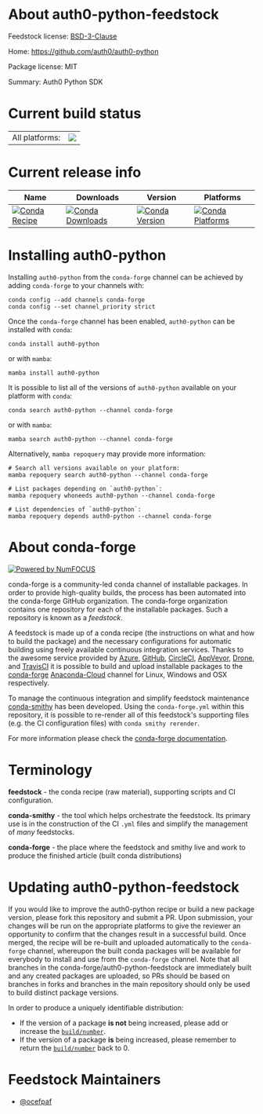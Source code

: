 About auth0-python-feedstock
============================

Feedstock license: [BSD-3-Clause](https://github.com/conda-forge/auth0-python-feedstock/blob/main/LICENSE.txt)

Home: https://github.com/auth0/auth0-python

Package license: MIT

Summary: Auth0 Python SDK

Current build status
====================


<table><tr><td>All platforms:</td>
    <td>
      <a href="https://dev.azure.com/conda-forge/feedstock-builds/_build/latest?definitionId=11105&branchName=main">
        <img src="https://dev.azure.com/conda-forge/feedstock-builds/_apis/build/status/auth0-python-feedstock?branchName=main">
      </a>
    </td>
  </tr>
</table>

Current release info
====================

| Name | Downloads | Version | Platforms |
| --- | --- | --- | --- |
| [![Conda Recipe](https://img.shields.io/badge/recipe-auth0--python-green.svg)](https://anaconda.org/conda-forge/auth0-python) | [![Conda Downloads](https://img.shields.io/conda/dn/conda-forge/auth0-python.svg)](https://anaconda.org/conda-forge/auth0-python) | [![Conda Version](https://img.shields.io/conda/vn/conda-forge/auth0-python.svg)](https://anaconda.org/conda-forge/auth0-python) | [![Conda Platforms](https://img.shields.io/conda/pn/conda-forge/auth0-python.svg)](https://anaconda.org/conda-forge/auth0-python) |

Installing auth0-python
=======================

Installing `auth0-python` from the `conda-forge` channel can be achieved by adding `conda-forge` to your channels with:

```
conda config --add channels conda-forge
conda config --set channel_priority strict
```

Once the `conda-forge` channel has been enabled, `auth0-python` can be installed with `conda`:

```
conda install auth0-python
```

or with `mamba`:

```
mamba install auth0-python
```

It is possible to list all of the versions of `auth0-python` available on your platform with `conda`:

```
conda search auth0-python --channel conda-forge
```

or with `mamba`:

```
mamba search auth0-python --channel conda-forge
```

Alternatively, `mamba repoquery` may provide more information:

```
# Search all versions available on your platform:
mamba repoquery search auth0-python --channel conda-forge

# List packages depending on `auth0-python`:
mamba repoquery whoneeds auth0-python --channel conda-forge

# List dependencies of `auth0-python`:
mamba repoquery depends auth0-python --channel conda-forge
```


About conda-forge
=================

[![Powered by
NumFOCUS](https://img.shields.io/badge/powered%20by-NumFOCUS-orange.svg?style=flat&colorA=E1523D&colorB=007D8A)](https://numfocus.org)

conda-forge is a community-led conda channel of installable packages.
In order to provide high-quality builds, the process has been automated into the
conda-forge GitHub organization. The conda-forge organization contains one repository
for each of the installable packages. Such a repository is known as a *feedstock*.

A feedstock is made up of a conda recipe (the instructions on what and how to build
the package) and the necessary configurations for automatic building using freely
available continuous integration services. Thanks to the awesome service provided by
[Azure](https://azure.microsoft.com/en-us/services/devops/), [GitHub](https://github.com/),
[CircleCI](https://circleci.com/), [AppVeyor](https://www.appveyor.com/),
[Drone](https://cloud.drone.io/welcome), and [TravisCI](https://travis-ci.com/)
it is possible to build and upload installable packages to the
[conda-forge](https://anaconda.org/conda-forge) [Anaconda-Cloud](https://anaconda.org/)
channel for Linux, Windows and OSX respectively.

To manage the continuous integration and simplify feedstock maintenance
[conda-smithy](https://github.com/conda-forge/conda-smithy) has been developed.
Using the ``conda-forge.yml`` within this repository, it is possible to re-render all of
this feedstock's supporting files (e.g. the CI configuration files) with ``conda smithy rerender``.

For more information please check the [conda-forge documentation](https://conda-forge.org/docs/).

Terminology
===========

**feedstock** - the conda recipe (raw material), supporting scripts and CI configuration.

**conda-smithy** - the tool which helps orchestrate the feedstock.
                   Its primary use is in the construction of the CI ``.yml`` files
                   and simplify the management of *many* feedstocks.

**conda-forge** - the place where the feedstock and smithy live and work to
                  produce the finished article (built conda distributions)


Updating auth0-python-feedstock
===============================

If you would like to improve the auth0-python recipe or build a new
package version, please fork this repository and submit a PR. Upon submission,
your changes will be run on the appropriate platforms to give the reviewer an
opportunity to confirm that the changes result in a successful build. Once
merged, the recipe will be re-built and uploaded automatically to the
`conda-forge` channel, whereupon the built conda packages will be available for
everybody to install and use from the `conda-forge` channel.
Note that all branches in the conda-forge/auth0-python-feedstock are
immediately built and any created packages are uploaded, so PRs should be based
on branches in forks and branches in the main repository should only be used to
build distinct package versions.

In order to produce a uniquely identifiable distribution:
 * If the version of a package **is not** being increased, please add or increase
   the [``build/number``](https://docs.conda.io/projects/conda-build/en/latest/resources/define-metadata.html#build-number-and-string).
 * If the version of a package **is** being increased, please remember to return
   the [``build/number``](https://docs.conda.io/projects/conda-build/en/latest/resources/define-metadata.html#build-number-and-string)
   back to 0.

Feedstock Maintainers
=====================

* [@ocefpaf](https://github.com/ocefpaf/)

